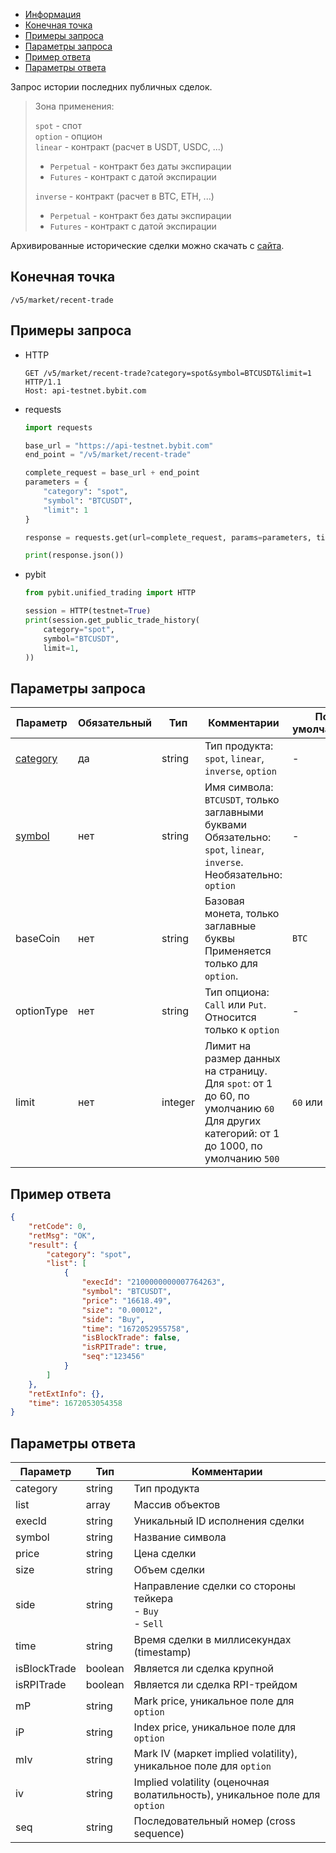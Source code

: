 - [Информация](#информация)
- [Конечная точка](#конечная-точка)
- [Примеры запроса](#примеры-запроса)
- [Параметры запроса](#параметры-запроса)
- [Пример ответа](#пример-ответа)
- [Параметры ответа](#параметры-ответа)

<a id="информация"></a>

Запрос истории последних публичных сделок.

>Зона применения:  
>
>`spot` - спот  
>`option` - опцион  
>`linear` - контракт (расчет в USDT, USDC, ...)
>
> - `Perpetual` - контракт без даты экспирации
> - `Futures` - контракт с датой экспирации
>
>`inverse` - контракт (расчет в BTC, ETH, ...)
>
> - `Perpetual` - контракт без даты экспирации
> - `Futures` - контракт с датой экспирации

Архивированные исторические сделки можно скачать с [сайта](https://www.bybit.com/derivatives/en/history-data).

<a id="конечная-точка"></a>

## Конечная точка

`/v5/market/recent-trade`

<a id="примеры-запроса"></a>

## Примеры запроса

- HTTP

  ```http
  GET /v5/market/recent-trade?category=spot&symbol=BTCUSDT&limit=1 HTTP/1.1
  Host: api-testnet.bybit.com
  ```

- requests

  ```python
  import requests

  base_url = "https://api-testnet.bybit.com"
  end_point = "/v5/market/recent-trade"

  complete_request = base_url + end_point
  parameters = {
      "category": "spot",
      "symbol": "BTCUSDT",
      "limit": 1
  }
  
  response = requests.get(url=complete_request, params=parameters, timeout=10)

  print(response.json())
  ```

- pybit

  ```python
  from pybit.unified_trading import HTTP

  session = HTTP(testnet=True)
  print(session.get_public_trade_history(
      category="spot",
      symbol="BTCUSDT",
      limit=1,
  ))
  ```

<a id="параметры-запроса"></a>

## Параметры запроса

|Параметр  	                  |Обязательный	 |Тип   	  |Комментарии                       |По умолчанию|
|-----------------------------|--------------|------------|----------------------------------|------------|
|[category](<../19.Определения значений в запросах и ответах.md#category>)  |да            |string    |Тип продукта: `spot`, `linear`, `inverse`, `option`                                                                                               |-           |
|[symbol](<../19.Определения значений в запросах и ответах.md#symbol>)	  |нет           |string    |Имя символа: `BTCUSDT`, только заглавными буквами<br>Обязательно: `spot`, `linear`, `inverse`. Необязательно: `option`                                                   |-           |
|baseCoin	      	         	      	         	                  |нет      	 |string    |Базовая монета, только заглавные буквы<br>Применяется только для `option`.                                                           |`BTC`     |
|optionType  	                  |нет	 |string |Тип опциона: `Call` или `Put`. Относится только к `option`                      |-             |
|limit  	                  |нет	 |integer   	  |Лимит на размер данных на страницу.<br>Для `spot`: от 1 до 60, по умолчанию `60`<br>Для других категорий: от 1 до 1000, по умолчанию `500`                   |`60` или `500`|

<a id="пример-ответа"></a>

## Пример ответа

```json
{
    "retCode": 0,
    "retMsg": "OK",
    "result": {
        "category": "spot",
        "list": [
            {
                "execId": "2100000000007764263",
                "symbol": "BTCUSDT",
                "price": "16618.49",
                "size": "0.00012",
                "side": "Buy",
                "time": "1672052955758",
                "isBlockTrade": false,
                "isRPITrade": true,
                "seq":"123456"
            }
        ]
    },
    "retExtInfo": {},
    "time": 1672053054358
}
```

<a id="параметры-ответа"></a>

## Параметры ответа

|Параметр  |Тип       |Комментарии                                             |
|----------|----------|--------------------------------------------------------|
|category  |string       |Тип продукта                                             |
|list  |array       |Массив объектов                                             |
|execId  |string       |Уникальный ID исполнения сделки                                             |
|symbol  |string       |Название символа                                             |
|price  |string       |Цена сделки                                             |
|size  |string       |Объем сделки                                             |
|side  |string       |Направление сделки со стороны тейкера<br>- `Buy`<br>- `Sell`                                            |
|time  |string       |Время сделки в миллисекундах (timestamp)                                             |
|isBlockTrade  |boolean       |Является ли сделка крупной                                             |
|isRPITrade  |boolean       |Является ли сделка RPI-трейдом                                             |
|mP  |string       |Mark price, уникальное поле для `option`                                             |
|iP  |string       |Index price, уникальное поле для `option`                                             |
|mIv  |string       |Mark IV (маркет implied volatility), уникальное поле для `option`                                             |
|iv  |string       |Implied volatility (оценочная волатильность), уникальное поле для `option`                                             |
|seq  |string       |Последовательный номер (cross sequence)                                             |
